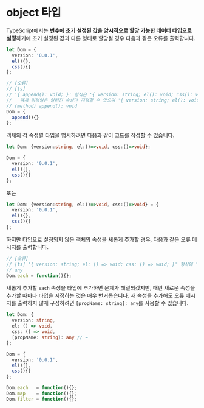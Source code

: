 # object 타입

TypeScript에서는 **변수에 초기 설정된 값을 암시적으로 할당 가능한 데이터 타입으로 설정**하기에 초기 설정된 값과 다른 형태로 할당될 경우 다음과 같은 오류를 출력합니다.

```typescript
let Dom = {
  version: '0.0.1',
  el(){},
  css(){}
};

// [오류]
// [ts]
// '{ append(): void; }' 형식은 '{ version: string; el(): void; css(): void; }' 형식에 할당할 수 없습니다.
//   객체 리터럴은 알려진 속성만 지정할 수 있으며 '{ version: string; el(): void; css(): void; }' 형식에 'append'이(가) 없습니다.
// (method) append(): void
Dom = {
  append(){}
};
```

객체의 각 속성별 타입을 명시하려면 다음과 같이 코드를 작성할 수 있습니다.

```typescript
let Dom: {version:string, el:()=>void, css:()=>void};

Dom = {
  version: '0.0.1',
  el(){},
  css(){}
};
```

또는

```typescript
let Dom: {version:string, el:()=>void, css:()=>void} = {
  version: '0.0.1',
  el(){},
  css(){}
};
```

하지만 타입으로 설정되지 않은 객체의 속성을 새롭게 추가할 경우, 다음과 같은 오류 메시지를 출력합니다.

```typescript
// [오류]
// [ts] '{ version: string; el: () => void; css: () => void; }' 형식에 'each' 속성이 없습니다.
// any
Dom.each = function(){};
```

새롭게 추가할 `each` 속성을 타입에 추가하면 문제가 해결되겠지만, 매번 새로운 속성을 추가할 때마다 타입을 지정하는 것은 매우 번거롭습니다. 새 속성을 추가해도 오류 메시지를 출력하지 않게 구성하려면 `[propName: string]: any`를 사용할 수 있습니다.

```typescript
let Dom: {
  version: string,
  el: () => void,
  css: () => void,
  [propName: string]: any // ⬅︎
};

Dom = {
  version: '0.0.1',
  el(){},
  css(){}
};

Dom.each   = function(){};
Dom.map    = function(){};
Dom.filter = function(){};
```



